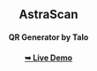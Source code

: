  <h2 align="center">AstraScan</h2>

  <h4 align="center">QR Generator by Talo</h4>

  <h4 align="center"><a href=""><strong>➥ Live Demo</strong></a></h4>
